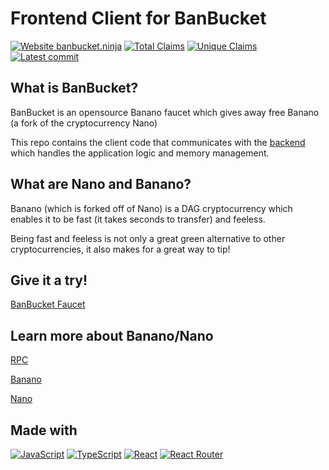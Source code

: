 # Frontend Client for BanBucket

[![Website banbucket.ninja](https://img.shields.io/website-up-down-green-red/https/kevinli23.github.io/banbucket-client.svg)](https://kevinli23.github.io/banbucket-client/)
[![Total Claims](https://badgen.net/https/banbucket-infoservice.vercel.app/api/totalclaims)](https://www.banbucket.ninja/#/stats)
[![Unique Claims](https://badgen.net/https/banbucket-infoservice.vercel.app/api/uniqueclaims)](https://www.banbucket.ninja/#/stats)
[![Latest commit](https://badgen.net/github/last-commit/kevinli23/banbucket-client/main)](https://GitHub.com/kevinli23/banbucket-client/commit/)

## What is BanBucket?

BanBucket is an opensource Banano faucet which gives away free Banano (a fork of the cryptocurrency Nano)

This repo contains the client code that communicates with the [backend](https://github.com/kevinli23/banbucket-backend) which handles the application logic and memory management.

## What are Nano and Banano?

Banano (which is forked off of Nano) is a DAG cryptocurrency which enables it to be fast (it takes seconds to transfer) and feeless.

Being fast and feeless is not only a great green alternative to other cryptocurrencies, it also makes for a great way to tip!

## Give it a try!

[BanBucket Faucet](https://www.banbucket.ninja/)

## Learn more about Banano/Nano

[RPC](https://docs.nano.org/commands/rpc-protocol/)

[Banano](https://banano.cc/)

[Nano](https://nano.org/)

## Made with

[![JavaScript](https://img.shields.io/badge/--F7DF1E?logo=javascript&logoColor=000)](https://www.javascript.com/)
[![TypeScript](https://img.shields.io/badge/--3178C6?logo=typescript&logoColor=ffffff)](https://www.typescriptlang.org/)
[![React](https://img.shields.io/badge/-React.js-61DAFB?logo=react&logoColor=white)](https://reactjs.org/)
[![React Router](https://img.shields.io/badge/-React%20Router-CA4245?logo=react-router&logoColor=white)](https://reactrouter.com/)
